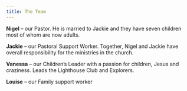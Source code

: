 ```yaml
---
title: The Team
---
```


**Nigel** – our Pastor. He is married to Jackie and they have seven children most of whom are now adults.

**Jackie** – our Pastoral Support Worker. Together, Nigel and Jackie have overall responsibility for the ministries in the church.

**Vanessa** – our Children’s Leader with a passion for children, Jesus and craziness. Leads the Lighthouse Club and Explorers.

**Louise** – our Family support worker
